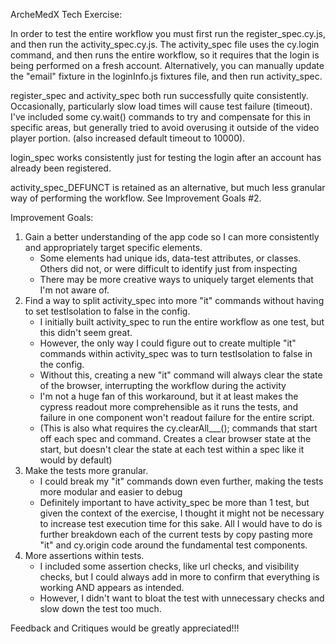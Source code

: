 ArcheMedX Tech Exercise:

In order to test the entire workflow you must first run the register_spec.cy.js, and then run the activity_spec.cy.js. 
The activity_spec file uses the cy.login command, and then runs the entire workflow, so it requires that the login is being performed on a fresh account.
Alternatively, you can manually update the "email" fixture in the loginInfo.js fixtures file, and then run activity_spec.

register_spec and activity_spec both run successfully quite consistently. Occasionally, particularly slow load times will cause test failure (timeout).
I've included some cy.wait() commands to try and compensate for this in specific areas, but generally tried to avoid overusing it outside of the video player portion.
(also increased default timeout to 10000).

login_spec works consistently just for testing the login after an account has already been registered.

activity_spec_DEFUNCT is retained as an alternative, but much less granular way of performing the workflow. See Improvement Goals #2.

Improvement Goals:
1. Gain a better understanding of the app code so I can more consistently and appropriately target specific elements.
   - Some elements had unique ids, data-test attributes, or classes.  Others did not, or were difficult to identify just from inspecting
   - There may be more creative ways to uniquely target elements that I'm not aware of.
2. Find a way to split activity_spec into more "it" commands without having to set testIsolation to false in the config.
   - I initially built activity_spec to run the entire workflow as one test, but this didn't seem great.
   - However, the only way I could figure out to create multiple "it" commands within activity_spec was to turn testIsolation to false in the config.
   - Without this, creating a new "it" command will always clear the state of the browser, interrupting the workflow during the activity
   - I'm not a huge fan of this workaround, but it at least makes the cypress readout more comprehensible as it runs the tests, and failure
     in one component won't readout failure for the entire script.
   - (This is also what requires the cy.clearAll___(); commands that start off each spec and command.  Creates a clear browser state at the start, but doesn't clear the state at each test within a spec like it would by default)
3. Make the tests more granular.
   - I could break my "it" commands down even further, making the tests more modular and easier to debug
   - Definitely important to have activity_spec be more than 1 test, but given the context of the exercise,
     I thought it might not be necessary to increase test execution time for this sake. All I would have to do is further breakdown each of the current tests by
     copy pasting more "it" and cy.origin code around the fundamental test components.
4. More assertions within tests.
   - I included some assertion checks, like url checks, and visibility checks, but I could always add in more to confirm that everything is working AND appears as intended.
   - However, I didn't want to bloat the test with unnecessary checks and slow down the test too much.
  
Feedback and Critiques would be greatly appreciated!!!
